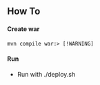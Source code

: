 ## How To


#### Create war
```
mvn compile war:> [!WARNING]
```


#### Run
- Run with ./deploy.sh

